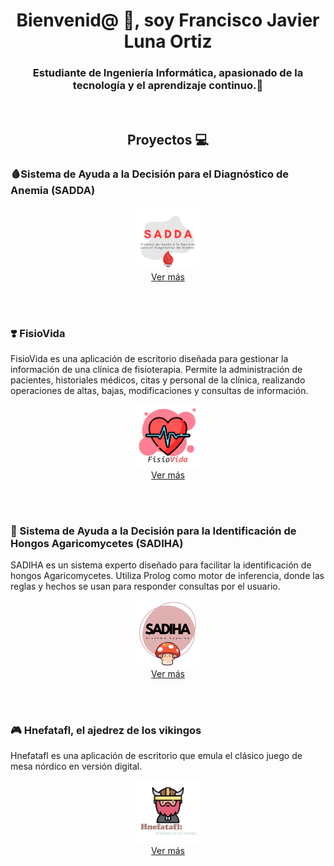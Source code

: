 <h1 align="center">Bienvenid@ 👋, soy Francisco Javier Luna Ortiz</h1>
<h3 align="center">Estudiante de Ingeniería Informática, apasionado de la tecnología y el aprendizaje continuo.📕</h3>
<br>
<h2 align="center">Proyectos 💻</h2>
<h3>🩸Sistema de Ayuda a la Decisión para el Diagnóstico de Anemia (SADDA)</h3>
  <p align="center">
    <img src="src/SADDA.png" style="width: 20%; height: auto;">
    <br>
    <a href="URL_DE_TU_PAGINA" target="_blank">Ver más</a>
  </p>
  <br>
  <br>



<h3>❣️ FisioVida </h3>
FisioVida es una aplicación de escritorio diseñada para gestionar la información de una clínica de fisioterapia. Permite la administración de pacientes, historiales médicos, citas y personal de la clínica, realizando operaciones de altas, bajas, modificaciones y consultas de información.
  <p align="center">
    <img src="src/FisioVida.jpg" style="width: 20%; height: auto;">
    <br>
    <a href="URL_DE_TU_PAGINA" target="_blank">Ver más</a>
  </p>
  <br>
  <br>

<h3>🍄 Sistema de Ayuda a la Decisión para la Identificación de Hongos Agaricomycetes (SADIHA)</h3>
SADIHA es un sistema experto diseñado para facilitar la identificación de hongos Agaricomycetes. Utiliza Prolog como motor de inferencia, donde las reglas y hechos se usan para responder consultas por el usuario.
  <p align="center">
    <img src="src/SADIHA.png" style="width: 20%; height: auto;">
    <br>
    <a href="URL_DE_TU_PAGINA" target="_blank">Ver más</a>
  </p>
  <br>
  <br>



<h3>🎮 Hnefatafl, el ajedrez de los vikingos </h3>
Hnefatafl es una aplicación de escritorio que emula el clásico juego de mesa nórdico en versión digital.
  <p align="center">
    <img src="src/Hnefatafl.png" style="width: 20%; height: auto;">
    <br>
    <a href="URL_DE_TU_PAGINA" target="_blank">Ver más</a>
  </p>

